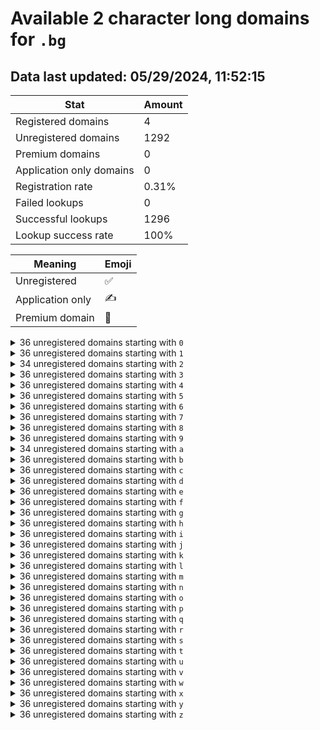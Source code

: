 # Available 2 character long domains for `.bg`

## Data last updated: 05/29/2024, 11:52:15

|Stat|Amount|
|--|--|
|Registered domains|4|
|Unregistered domains|1292|
|Premium domains|0|
|Application only domains|0|
|Registration rate|0.31%|
|Failed lookups|0|
|Successful lookups|1296|
|Lookup success rate|100%|


|Meaning|Emoji|
|--|--|
|Unregistered|:white_check_mark:|
|Application only|:writing_hand:|
|Premium domain|:gem:|

<details>
<summary>36 unregistered domains starting with <bold><code>0</code></bold></summary>

|Type|Domain|
|--|--|
|:white_check_mark:|`00.bg`|
|:white_check_mark:|`01.bg`|
|:white_check_mark:|`02.bg`|
|:white_check_mark:|`03.bg`|
|:white_check_mark:|`04.bg`|
|:white_check_mark:|`05.bg`|
|:white_check_mark:|`06.bg`|
|:white_check_mark:|`07.bg`|
|:white_check_mark:|`08.bg`|
|:white_check_mark:|`09.bg`|
|:white_check_mark:|`0a.bg`|
|:white_check_mark:|`0b.bg`|
|:white_check_mark:|`0c.bg`|
|:white_check_mark:|`0d.bg`|
|:white_check_mark:|`0e.bg`|
|:white_check_mark:|`0f.bg`|
|:white_check_mark:|`0g.bg`|
|:white_check_mark:|`0h.bg`|
|:white_check_mark:|`0i.bg`|
|:white_check_mark:|`0j.bg`|
|:white_check_mark:|`0k.bg`|
|:white_check_mark:|`0l.bg`|
|:white_check_mark:|`0m.bg`|
|:white_check_mark:|`0n.bg`|
|:white_check_mark:|`0o.bg`|
|:white_check_mark:|`0p.bg`|
|:white_check_mark:|`0q.bg`|
|:white_check_mark:|`0r.bg`|
|:white_check_mark:|`0s.bg`|
|:white_check_mark:|`0t.bg`|
|:white_check_mark:|`0u.bg`|
|:white_check_mark:|`0v.bg`|
|:white_check_mark:|`0w.bg`|
|:white_check_mark:|`0x.bg`|
|:white_check_mark:|`0y.bg`|
|:white_check_mark:|`0z.bg`|
</details>
<details>
<summary>36 unregistered domains starting with <bold><code>1</code></bold></summary>

|Type|Domain|
|--|--|
|:white_check_mark:|`10.bg`|
|:white_check_mark:|`11.bg`|
|:white_check_mark:|`12.bg`|
|:white_check_mark:|`13.bg`|
|:white_check_mark:|`14.bg`|
|:white_check_mark:|`15.bg`|
|:white_check_mark:|`16.bg`|
|:white_check_mark:|`17.bg`|
|:white_check_mark:|`18.bg`|
|:white_check_mark:|`19.bg`|
|:white_check_mark:|`1a.bg`|
|:white_check_mark:|`1b.bg`|
|:white_check_mark:|`1c.bg`|
|:white_check_mark:|`1d.bg`|
|:white_check_mark:|`1e.bg`|
|:white_check_mark:|`1f.bg`|
|:white_check_mark:|`1g.bg`|
|:white_check_mark:|`1h.bg`|
|:white_check_mark:|`1i.bg`|
|:white_check_mark:|`1j.bg`|
|:white_check_mark:|`1k.bg`|
|:white_check_mark:|`1l.bg`|
|:white_check_mark:|`1m.bg`|
|:white_check_mark:|`1n.bg`|
|:white_check_mark:|`1o.bg`|
|:white_check_mark:|`1p.bg`|
|:white_check_mark:|`1q.bg`|
|:white_check_mark:|`1r.bg`|
|:white_check_mark:|`1s.bg`|
|:white_check_mark:|`1t.bg`|
|:white_check_mark:|`1u.bg`|
|:white_check_mark:|`1v.bg`|
|:white_check_mark:|`1w.bg`|
|:white_check_mark:|`1x.bg`|
|:white_check_mark:|`1y.bg`|
|:white_check_mark:|`1z.bg`|
</details>
<details>
<summary>34 unregistered domains starting with <bold><code>2</code></bold></summary>

|Type|Domain|
|--|--|
|:white_check_mark:|`20.bg`|
|:white_check_mark:|`21.bg`|
|:white_check_mark:|`22.bg`|
|:white_check_mark:|`23.bg`|
|:white_check_mark:|`24.bg`|
|:white_check_mark:|`25.bg`|
|:white_check_mark:|`26.bg`|
|:white_check_mark:|`27.bg`|
|:white_check_mark:|`28.bg`|
|:white_check_mark:|`29.bg`|
|:white_check_mark:|`2a.bg`|
|:white_check_mark:|`2b.bg`|
|:white_check_mark:|`2c.bg`|
|:white_check_mark:|`2d.bg`|
|:white_check_mark:|`2e.bg`|
|:white_check_mark:|`2f.bg`|
|:white_check_mark:|`2g.bg`|
|:white_check_mark:|`2h.bg`|
|:white_check_mark:|`2i.bg`|
|:white_check_mark:|`2j.bg`|
|:white_check_mark:|`2k.bg`|
|:white_check_mark:|`2l.bg`|
|:white_check_mark:|`2m.bg`|
|:white_check_mark:|`2n.bg`|
|:white_check_mark:|`2o.bg`|
|:white_check_mark:|`2p.bg`|
|:white_check_mark:|`2q.bg`|
|:white_check_mark:|`2r.bg`|
|:white_check_mark:|`2s.bg`|
|:white_check_mark:|`2t.bg`|
|:white_check_mark:|`2u.bg`|
|:white_check_mark:|`2v.bg`|
|:white_check_mark:|`2y.bg`|
|:white_check_mark:|`2z.bg`|
</details>
<details>
<summary>36 unregistered domains starting with <bold><code>3</code></bold></summary>

|Type|Domain|
|--|--|
|:white_check_mark:|`30.bg`|
|:white_check_mark:|`31.bg`|
|:white_check_mark:|`32.bg`|
|:white_check_mark:|`33.bg`|
|:white_check_mark:|`34.bg`|
|:white_check_mark:|`35.bg`|
|:white_check_mark:|`36.bg`|
|:white_check_mark:|`37.bg`|
|:white_check_mark:|`38.bg`|
|:white_check_mark:|`39.bg`|
|:white_check_mark:|`3a.bg`|
|:white_check_mark:|`3b.bg`|
|:white_check_mark:|`3c.bg`|
|:white_check_mark:|`3d.bg`|
|:white_check_mark:|`3e.bg`|
|:white_check_mark:|`3f.bg`|
|:white_check_mark:|`3g.bg`|
|:white_check_mark:|`3h.bg`|
|:white_check_mark:|`3i.bg`|
|:white_check_mark:|`3j.bg`|
|:white_check_mark:|`3k.bg`|
|:white_check_mark:|`3l.bg`|
|:white_check_mark:|`3m.bg`|
|:white_check_mark:|`3n.bg`|
|:white_check_mark:|`3o.bg`|
|:white_check_mark:|`3p.bg`|
|:white_check_mark:|`3q.bg`|
|:white_check_mark:|`3r.bg`|
|:white_check_mark:|`3s.bg`|
|:white_check_mark:|`3t.bg`|
|:white_check_mark:|`3u.bg`|
|:white_check_mark:|`3v.bg`|
|:white_check_mark:|`3w.bg`|
|:white_check_mark:|`3x.bg`|
|:white_check_mark:|`3y.bg`|
|:white_check_mark:|`3z.bg`|
</details>
<details>
<summary>36 unregistered domains starting with <bold><code>4</code></bold></summary>

|Type|Domain|
|--|--|
|:white_check_mark:|`40.bg`|
|:white_check_mark:|`41.bg`|
|:white_check_mark:|`42.bg`|
|:white_check_mark:|`43.bg`|
|:white_check_mark:|`44.bg`|
|:white_check_mark:|`45.bg`|
|:white_check_mark:|`46.bg`|
|:white_check_mark:|`47.bg`|
|:white_check_mark:|`48.bg`|
|:white_check_mark:|`49.bg`|
|:white_check_mark:|`4a.bg`|
|:white_check_mark:|`4b.bg`|
|:white_check_mark:|`4c.bg`|
|:white_check_mark:|`4d.bg`|
|:white_check_mark:|`4e.bg`|
|:white_check_mark:|`4f.bg`|
|:white_check_mark:|`4g.bg`|
|:white_check_mark:|`4h.bg`|
|:white_check_mark:|`4i.bg`|
|:white_check_mark:|`4j.bg`|
|:white_check_mark:|`4k.bg`|
|:white_check_mark:|`4l.bg`|
|:white_check_mark:|`4m.bg`|
|:white_check_mark:|`4n.bg`|
|:white_check_mark:|`4o.bg`|
|:white_check_mark:|`4p.bg`|
|:white_check_mark:|`4q.bg`|
|:white_check_mark:|`4r.bg`|
|:white_check_mark:|`4s.bg`|
|:white_check_mark:|`4t.bg`|
|:white_check_mark:|`4u.bg`|
|:white_check_mark:|`4v.bg`|
|:white_check_mark:|`4w.bg`|
|:white_check_mark:|`4x.bg`|
|:white_check_mark:|`4y.bg`|
|:white_check_mark:|`4z.bg`|
</details>
<details>
<summary>36 unregistered domains starting with <bold><code>5</code></bold></summary>

|Type|Domain|
|--|--|
|:white_check_mark:|`50.bg`|
|:white_check_mark:|`51.bg`|
|:white_check_mark:|`52.bg`|
|:white_check_mark:|`53.bg`|
|:white_check_mark:|`54.bg`|
|:white_check_mark:|`55.bg`|
|:white_check_mark:|`56.bg`|
|:white_check_mark:|`57.bg`|
|:white_check_mark:|`58.bg`|
|:white_check_mark:|`59.bg`|
|:white_check_mark:|`5a.bg`|
|:white_check_mark:|`5b.bg`|
|:white_check_mark:|`5c.bg`|
|:white_check_mark:|`5d.bg`|
|:white_check_mark:|`5e.bg`|
|:white_check_mark:|`5f.bg`|
|:white_check_mark:|`5g.bg`|
|:white_check_mark:|`5h.bg`|
|:white_check_mark:|`5i.bg`|
|:white_check_mark:|`5j.bg`|
|:white_check_mark:|`5k.bg`|
|:white_check_mark:|`5l.bg`|
|:white_check_mark:|`5m.bg`|
|:white_check_mark:|`5n.bg`|
|:white_check_mark:|`5o.bg`|
|:white_check_mark:|`5p.bg`|
|:white_check_mark:|`5q.bg`|
|:white_check_mark:|`5r.bg`|
|:white_check_mark:|`5s.bg`|
|:white_check_mark:|`5t.bg`|
|:white_check_mark:|`5u.bg`|
|:white_check_mark:|`5v.bg`|
|:white_check_mark:|`5w.bg`|
|:white_check_mark:|`5x.bg`|
|:white_check_mark:|`5y.bg`|
|:white_check_mark:|`5z.bg`|
</details>
<details>
<summary>36 unregistered domains starting with <bold><code>6</code></bold></summary>

|Type|Domain|
|--|--|
|:white_check_mark:|`60.bg`|
|:white_check_mark:|`61.bg`|
|:white_check_mark:|`62.bg`|
|:white_check_mark:|`63.bg`|
|:white_check_mark:|`64.bg`|
|:white_check_mark:|`65.bg`|
|:white_check_mark:|`66.bg`|
|:white_check_mark:|`67.bg`|
|:white_check_mark:|`68.bg`|
|:white_check_mark:|`69.bg`|
|:white_check_mark:|`6a.bg`|
|:white_check_mark:|`6b.bg`|
|:white_check_mark:|`6c.bg`|
|:white_check_mark:|`6d.bg`|
|:white_check_mark:|`6e.bg`|
|:white_check_mark:|`6f.bg`|
|:white_check_mark:|`6g.bg`|
|:white_check_mark:|`6h.bg`|
|:white_check_mark:|`6i.bg`|
|:white_check_mark:|`6j.bg`|
|:white_check_mark:|`6k.bg`|
|:white_check_mark:|`6l.bg`|
|:white_check_mark:|`6m.bg`|
|:white_check_mark:|`6n.bg`|
|:white_check_mark:|`6o.bg`|
|:white_check_mark:|`6p.bg`|
|:white_check_mark:|`6q.bg`|
|:white_check_mark:|`6r.bg`|
|:white_check_mark:|`6s.bg`|
|:white_check_mark:|`6t.bg`|
|:white_check_mark:|`6u.bg`|
|:white_check_mark:|`6v.bg`|
|:white_check_mark:|`6w.bg`|
|:white_check_mark:|`6x.bg`|
|:white_check_mark:|`6y.bg`|
|:white_check_mark:|`6z.bg`|
</details>
<details>
<summary>36 unregistered domains starting with <bold><code>7</code></bold></summary>

|Type|Domain|
|--|--|
|:white_check_mark:|`70.bg`|
|:white_check_mark:|`71.bg`|
|:white_check_mark:|`72.bg`|
|:white_check_mark:|`73.bg`|
|:white_check_mark:|`74.bg`|
|:white_check_mark:|`75.bg`|
|:white_check_mark:|`76.bg`|
|:white_check_mark:|`77.bg`|
|:white_check_mark:|`78.bg`|
|:white_check_mark:|`79.bg`|
|:white_check_mark:|`7a.bg`|
|:white_check_mark:|`7b.bg`|
|:white_check_mark:|`7c.bg`|
|:white_check_mark:|`7d.bg`|
|:white_check_mark:|`7e.bg`|
|:white_check_mark:|`7f.bg`|
|:white_check_mark:|`7g.bg`|
|:white_check_mark:|`7h.bg`|
|:white_check_mark:|`7i.bg`|
|:white_check_mark:|`7j.bg`|
|:white_check_mark:|`7k.bg`|
|:white_check_mark:|`7l.bg`|
|:white_check_mark:|`7m.bg`|
|:white_check_mark:|`7n.bg`|
|:white_check_mark:|`7o.bg`|
|:white_check_mark:|`7p.bg`|
|:white_check_mark:|`7q.bg`|
|:white_check_mark:|`7r.bg`|
|:white_check_mark:|`7s.bg`|
|:white_check_mark:|`7t.bg`|
|:white_check_mark:|`7u.bg`|
|:white_check_mark:|`7v.bg`|
|:white_check_mark:|`7w.bg`|
|:white_check_mark:|`7x.bg`|
|:white_check_mark:|`7y.bg`|
|:white_check_mark:|`7z.bg`|
</details>
<details>
<summary>36 unregistered domains starting with <bold><code>8</code></bold></summary>

|Type|Domain|
|--|--|
|:white_check_mark:|`80.bg`|
|:white_check_mark:|`81.bg`|
|:white_check_mark:|`82.bg`|
|:white_check_mark:|`83.bg`|
|:white_check_mark:|`84.bg`|
|:white_check_mark:|`85.bg`|
|:white_check_mark:|`86.bg`|
|:white_check_mark:|`87.bg`|
|:white_check_mark:|`88.bg`|
|:white_check_mark:|`89.bg`|
|:white_check_mark:|`8a.bg`|
|:white_check_mark:|`8b.bg`|
|:white_check_mark:|`8c.bg`|
|:white_check_mark:|`8d.bg`|
|:white_check_mark:|`8e.bg`|
|:white_check_mark:|`8f.bg`|
|:white_check_mark:|`8g.bg`|
|:white_check_mark:|`8h.bg`|
|:white_check_mark:|`8i.bg`|
|:white_check_mark:|`8j.bg`|
|:white_check_mark:|`8k.bg`|
|:white_check_mark:|`8l.bg`|
|:white_check_mark:|`8m.bg`|
|:white_check_mark:|`8n.bg`|
|:white_check_mark:|`8o.bg`|
|:white_check_mark:|`8p.bg`|
|:white_check_mark:|`8q.bg`|
|:white_check_mark:|`8r.bg`|
|:white_check_mark:|`8s.bg`|
|:white_check_mark:|`8t.bg`|
|:white_check_mark:|`8u.bg`|
|:white_check_mark:|`8v.bg`|
|:white_check_mark:|`8w.bg`|
|:white_check_mark:|`8x.bg`|
|:white_check_mark:|`8y.bg`|
|:white_check_mark:|`8z.bg`|
</details>
<details>
<summary>36 unregistered domains starting with <bold><code>9</code></bold></summary>

|Type|Domain|
|--|--|
|:white_check_mark:|`90.bg`|
|:white_check_mark:|`91.bg`|
|:white_check_mark:|`92.bg`|
|:white_check_mark:|`93.bg`|
|:white_check_mark:|`94.bg`|
|:white_check_mark:|`95.bg`|
|:white_check_mark:|`96.bg`|
|:white_check_mark:|`97.bg`|
|:white_check_mark:|`98.bg`|
|:white_check_mark:|`99.bg`|
|:white_check_mark:|`9a.bg`|
|:white_check_mark:|`9b.bg`|
|:white_check_mark:|`9c.bg`|
|:white_check_mark:|`9d.bg`|
|:white_check_mark:|`9e.bg`|
|:white_check_mark:|`9f.bg`|
|:white_check_mark:|`9g.bg`|
|:white_check_mark:|`9h.bg`|
|:white_check_mark:|`9i.bg`|
|:white_check_mark:|`9j.bg`|
|:white_check_mark:|`9k.bg`|
|:white_check_mark:|`9l.bg`|
|:white_check_mark:|`9m.bg`|
|:white_check_mark:|`9n.bg`|
|:white_check_mark:|`9o.bg`|
|:white_check_mark:|`9p.bg`|
|:white_check_mark:|`9q.bg`|
|:white_check_mark:|`9r.bg`|
|:white_check_mark:|`9s.bg`|
|:white_check_mark:|`9t.bg`|
|:white_check_mark:|`9u.bg`|
|:white_check_mark:|`9v.bg`|
|:white_check_mark:|`9w.bg`|
|:white_check_mark:|`9x.bg`|
|:white_check_mark:|`9y.bg`|
|:white_check_mark:|`9z.bg`|
</details>
<details>
<summary>34 unregistered domains starting with <bold><code>a</code></bold></summary>

|Type|Domain|
|--|--|
|:white_check_mark:|`a0.bg`|
|:white_check_mark:|`a1.bg`|
|:white_check_mark:|`a2.bg`|
|:white_check_mark:|`a3.bg`|
|:white_check_mark:|`a4.bg`|
|:white_check_mark:|`a5.bg`|
|:white_check_mark:|`a6.bg`|
|:white_check_mark:|`a7.bg`|
|:white_check_mark:|`a8.bg`|
|:white_check_mark:|`a9.bg`|
|:white_check_mark:|`ac.bg`|
|:white_check_mark:|`ad.bg`|
|:white_check_mark:|`ae.bg`|
|:white_check_mark:|`af.bg`|
|:white_check_mark:|`ag.bg`|
|:white_check_mark:|`ah.bg`|
|:white_check_mark:|`ai.bg`|
|:white_check_mark:|`aj.bg`|
|:white_check_mark:|`ak.bg`|
|:white_check_mark:|`al.bg`|
|:white_check_mark:|`am.bg`|
|:white_check_mark:|`an.bg`|
|:white_check_mark:|`ao.bg`|
|:white_check_mark:|`ap.bg`|
|:white_check_mark:|`aq.bg`|
|:white_check_mark:|`ar.bg`|
|:white_check_mark:|`as.bg`|
|:white_check_mark:|`at.bg`|
|:white_check_mark:|`au.bg`|
|:white_check_mark:|`av.bg`|
|:white_check_mark:|`aw.bg`|
|:white_check_mark:|`ax.bg`|
|:white_check_mark:|`ay.bg`|
|:white_check_mark:|`az.bg`|
</details>
<details>
<summary>36 unregistered domains starting with <bold><code>b</code></bold></summary>

|Type|Domain|
|--|--|
|:white_check_mark:|`b0.bg`|
|:white_check_mark:|`b1.bg`|
|:white_check_mark:|`b2.bg`|
|:white_check_mark:|`b3.bg`|
|:white_check_mark:|`b4.bg`|
|:white_check_mark:|`b5.bg`|
|:white_check_mark:|`b6.bg`|
|:white_check_mark:|`b7.bg`|
|:white_check_mark:|`b8.bg`|
|:white_check_mark:|`b9.bg`|
|:white_check_mark:|`ba.bg`|
|:white_check_mark:|`bb.bg`|
|:white_check_mark:|`bc.bg`|
|:white_check_mark:|`bd.bg`|
|:white_check_mark:|`be.bg`|
|:white_check_mark:|`bf.bg`|
|:white_check_mark:|`bg.bg`|
|:white_check_mark:|`bh.bg`|
|:white_check_mark:|`bi.bg`|
|:white_check_mark:|`bj.bg`|
|:white_check_mark:|`bk.bg`|
|:white_check_mark:|`bl.bg`|
|:white_check_mark:|`bm.bg`|
|:white_check_mark:|`bn.bg`|
|:white_check_mark:|`bo.bg`|
|:white_check_mark:|`bp.bg`|
|:white_check_mark:|`bq.bg`|
|:white_check_mark:|`br.bg`|
|:white_check_mark:|`bs.bg`|
|:white_check_mark:|`bt.bg`|
|:white_check_mark:|`bu.bg`|
|:white_check_mark:|`bv.bg`|
|:white_check_mark:|`bw.bg`|
|:white_check_mark:|`bx.bg`|
|:white_check_mark:|`by.bg`|
|:white_check_mark:|`bz.bg`|
</details>
<details>
<summary>36 unregistered domains starting with <bold><code>c</code></bold></summary>

|Type|Domain|
|--|--|
|:white_check_mark:|`c0.bg`|
|:white_check_mark:|`c1.bg`|
|:white_check_mark:|`c2.bg`|
|:white_check_mark:|`c3.bg`|
|:white_check_mark:|`c4.bg`|
|:white_check_mark:|`c5.bg`|
|:white_check_mark:|`c6.bg`|
|:white_check_mark:|`c7.bg`|
|:white_check_mark:|`c8.bg`|
|:white_check_mark:|`c9.bg`|
|:white_check_mark:|`ca.bg`|
|:white_check_mark:|`cb.bg`|
|:white_check_mark:|`cc.bg`|
|:white_check_mark:|`cd.bg`|
|:white_check_mark:|`ce.bg`|
|:white_check_mark:|`cf.bg`|
|:white_check_mark:|`cg.bg`|
|:white_check_mark:|`ch.bg`|
|:white_check_mark:|`ci.bg`|
|:white_check_mark:|`cj.bg`|
|:white_check_mark:|`ck.bg`|
|:white_check_mark:|`cl.bg`|
|:white_check_mark:|`cm.bg`|
|:white_check_mark:|`cn.bg`|
|:white_check_mark:|`co.bg`|
|:white_check_mark:|`cp.bg`|
|:white_check_mark:|`cq.bg`|
|:white_check_mark:|`cr.bg`|
|:white_check_mark:|`cs.bg`|
|:white_check_mark:|`ct.bg`|
|:white_check_mark:|`cu.bg`|
|:white_check_mark:|`cv.bg`|
|:white_check_mark:|`cw.bg`|
|:white_check_mark:|`cx.bg`|
|:white_check_mark:|`cy.bg`|
|:white_check_mark:|`cz.bg`|
</details>
<details>
<summary>36 unregistered domains starting with <bold><code>d</code></bold></summary>

|Type|Domain|
|--|--|
|:white_check_mark:|`d0.bg`|
|:white_check_mark:|`d1.bg`|
|:white_check_mark:|`d2.bg`|
|:white_check_mark:|`d3.bg`|
|:white_check_mark:|`d4.bg`|
|:white_check_mark:|`d5.bg`|
|:white_check_mark:|`d6.bg`|
|:white_check_mark:|`d7.bg`|
|:white_check_mark:|`d8.bg`|
|:white_check_mark:|`d9.bg`|
|:white_check_mark:|`da.bg`|
|:white_check_mark:|`db.bg`|
|:white_check_mark:|`dc.bg`|
|:white_check_mark:|`dd.bg`|
|:white_check_mark:|`de.bg`|
|:white_check_mark:|`df.bg`|
|:white_check_mark:|`dg.bg`|
|:white_check_mark:|`dh.bg`|
|:white_check_mark:|`di.bg`|
|:white_check_mark:|`dj.bg`|
|:white_check_mark:|`dk.bg`|
|:white_check_mark:|`dl.bg`|
|:white_check_mark:|`dm.bg`|
|:white_check_mark:|`dn.bg`|
|:white_check_mark:|`do.bg`|
|:white_check_mark:|`dp.bg`|
|:white_check_mark:|`dq.bg`|
|:white_check_mark:|`dr.bg`|
|:white_check_mark:|`ds.bg`|
|:white_check_mark:|`dt.bg`|
|:white_check_mark:|`du.bg`|
|:white_check_mark:|`dv.bg`|
|:white_check_mark:|`dw.bg`|
|:white_check_mark:|`dx.bg`|
|:white_check_mark:|`dy.bg`|
|:white_check_mark:|`dz.bg`|
</details>
<details>
<summary>36 unregistered domains starting with <bold><code>e</code></bold></summary>

|Type|Domain|
|--|--|
|:white_check_mark:|`e0.bg`|
|:white_check_mark:|`e1.bg`|
|:white_check_mark:|`e2.bg`|
|:white_check_mark:|`e3.bg`|
|:white_check_mark:|`e4.bg`|
|:white_check_mark:|`e5.bg`|
|:white_check_mark:|`e6.bg`|
|:white_check_mark:|`e7.bg`|
|:white_check_mark:|`e8.bg`|
|:white_check_mark:|`e9.bg`|
|:white_check_mark:|`ea.bg`|
|:white_check_mark:|`eb.bg`|
|:white_check_mark:|`ec.bg`|
|:white_check_mark:|`ed.bg`|
|:white_check_mark:|`ee.bg`|
|:white_check_mark:|`ef.bg`|
|:white_check_mark:|`eg.bg`|
|:white_check_mark:|`eh.bg`|
|:white_check_mark:|`ei.bg`|
|:white_check_mark:|`ej.bg`|
|:white_check_mark:|`ek.bg`|
|:white_check_mark:|`el.bg`|
|:white_check_mark:|`em.bg`|
|:white_check_mark:|`en.bg`|
|:white_check_mark:|`eo.bg`|
|:white_check_mark:|`ep.bg`|
|:white_check_mark:|`eq.bg`|
|:white_check_mark:|`er.bg`|
|:white_check_mark:|`es.bg`|
|:white_check_mark:|`et.bg`|
|:white_check_mark:|`eu.bg`|
|:white_check_mark:|`ev.bg`|
|:white_check_mark:|`ew.bg`|
|:white_check_mark:|`ex.bg`|
|:white_check_mark:|`ey.bg`|
|:white_check_mark:|`ez.bg`|
</details>
<details>
<summary>36 unregistered domains starting with <bold><code>f</code></bold></summary>

|Type|Domain|
|--|--|
|:white_check_mark:|`f0.bg`|
|:white_check_mark:|`f1.bg`|
|:white_check_mark:|`f2.bg`|
|:white_check_mark:|`f3.bg`|
|:white_check_mark:|`f4.bg`|
|:white_check_mark:|`f5.bg`|
|:white_check_mark:|`f6.bg`|
|:white_check_mark:|`f7.bg`|
|:white_check_mark:|`f8.bg`|
|:white_check_mark:|`f9.bg`|
|:white_check_mark:|`fa.bg`|
|:white_check_mark:|`fb.bg`|
|:white_check_mark:|`fc.bg`|
|:white_check_mark:|`fd.bg`|
|:white_check_mark:|`fe.bg`|
|:white_check_mark:|`ff.bg`|
|:white_check_mark:|`fg.bg`|
|:white_check_mark:|`fh.bg`|
|:white_check_mark:|`fi.bg`|
|:white_check_mark:|`fj.bg`|
|:white_check_mark:|`fk.bg`|
|:white_check_mark:|`fl.bg`|
|:white_check_mark:|`fm.bg`|
|:white_check_mark:|`fn.bg`|
|:white_check_mark:|`fo.bg`|
|:white_check_mark:|`fp.bg`|
|:white_check_mark:|`fq.bg`|
|:white_check_mark:|`fr.bg`|
|:white_check_mark:|`fs.bg`|
|:white_check_mark:|`ft.bg`|
|:white_check_mark:|`fu.bg`|
|:white_check_mark:|`fv.bg`|
|:white_check_mark:|`fw.bg`|
|:white_check_mark:|`fx.bg`|
|:white_check_mark:|`fy.bg`|
|:white_check_mark:|`fz.bg`|
</details>
<details>
<summary>36 unregistered domains starting with <bold><code>g</code></bold></summary>

|Type|Domain|
|--|--|
|:white_check_mark:|`g0.bg`|
|:white_check_mark:|`g1.bg`|
|:white_check_mark:|`g2.bg`|
|:white_check_mark:|`g3.bg`|
|:white_check_mark:|`g4.bg`|
|:white_check_mark:|`g5.bg`|
|:white_check_mark:|`g6.bg`|
|:white_check_mark:|`g7.bg`|
|:white_check_mark:|`g8.bg`|
|:white_check_mark:|`g9.bg`|
|:white_check_mark:|`ga.bg`|
|:white_check_mark:|`gb.bg`|
|:white_check_mark:|`gc.bg`|
|:white_check_mark:|`gd.bg`|
|:white_check_mark:|`ge.bg`|
|:white_check_mark:|`gf.bg`|
|:white_check_mark:|`gg.bg`|
|:white_check_mark:|`gh.bg`|
|:white_check_mark:|`gi.bg`|
|:white_check_mark:|`gj.bg`|
|:white_check_mark:|`gk.bg`|
|:white_check_mark:|`gl.bg`|
|:white_check_mark:|`gm.bg`|
|:white_check_mark:|`gn.bg`|
|:white_check_mark:|`go.bg`|
|:white_check_mark:|`gp.bg`|
|:white_check_mark:|`gq.bg`|
|:white_check_mark:|`gr.bg`|
|:white_check_mark:|`gs.bg`|
|:white_check_mark:|`gt.bg`|
|:white_check_mark:|`gu.bg`|
|:white_check_mark:|`gv.bg`|
|:white_check_mark:|`gw.bg`|
|:white_check_mark:|`gx.bg`|
|:white_check_mark:|`gy.bg`|
|:white_check_mark:|`gz.bg`|
</details>
<details>
<summary>36 unregistered domains starting with <bold><code>h</code></bold></summary>

|Type|Domain|
|--|--|
|:white_check_mark:|`h0.bg`|
|:white_check_mark:|`h1.bg`|
|:white_check_mark:|`h2.bg`|
|:white_check_mark:|`h3.bg`|
|:white_check_mark:|`h4.bg`|
|:white_check_mark:|`h5.bg`|
|:white_check_mark:|`h6.bg`|
|:white_check_mark:|`h7.bg`|
|:white_check_mark:|`h8.bg`|
|:white_check_mark:|`h9.bg`|
|:white_check_mark:|`ha.bg`|
|:white_check_mark:|`hb.bg`|
|:white_check_mark:|`hc.bg`|
|:white_check_mark:|`hd.bg`|
|:white_check_mark:|`he.bg`|
|:white_check_mark:|`hf.bg`|
|:white_check_mark:|`hg.bg`|
|:white_check_mark:|`hh.bg`|
|:white_check_mark:|`hi.bg`|
|:white_check_mark:|`hj.bg`|
|:white_check_mark:|`hk.bg`|
|:white_check_mark:|`hl.bg`|
|:white_check_mark:|`hm.bg`|
|:white_check_mark:|`hn.bg`|
|:white_check_mark:|`ho.bg`|
|:white_check_mark:|`hp.bg`|
|:white_check_mark:|`hq.bg`|
|:white_check_mark:|`hr.bg`|
|:white_check_mark:|`hs.bg`|
|:white_check_mark:|`ht.bg`|
|:white_check_mark:|`hu.bg`|
|:white_check_mark:|`hv.bg`|
|:white_check_mark:|`hw.bg`|
|:white_check_mark:|`hx.bg`|
|:white_check_mark:|`hy.bg`|
|:white_check_mark:|`hz.bg`|
</details>
<details>
<summary>36 unregistered domains starting with <bold><code>i</code></bold></summary>

|Type|Domain|
|--|--|
|:white_check_mark:|`i0.bg`|
|:white_check_mark:|`i1.bg`|
|:white_check_mark:|`i2.bg`|
|:white_check_mark:|`i3.bg`|
|:white_check_mark:|`i4.bg`|
|:white_check_mark:|`i5.bg`|
|:white_check_mark:|`i6.bg`|
|:white_check_mark:|`i7.bg`|
|:white_check_mark:|`i8.bg`|
|:white_check_mark:|`i9.bg`|
|:white_check_mark:|`ia.bg`|
|:white_check_mark:|`ib.bg`|
|:white_check_mark:|`ic.bg`|
|:white_check_mark:|`id.bg`|
|:white_check_mark:|`ie.bg`|
|:white_check_mark:|`if.bg`|
|:white_check_mark:|`ig.bg`|
|:white_check_mark:|`ih.bg`|
|:white_check_mark:|`ii.bg`|
|:white_check_mark:|`ij.bg`|
|:white_check_mark:|`ik.bg`|
|:white_check_mark:|`il.bg`|
|:white_check_mark:|`im.bg`|
|:white_check_mark:|`in.bg`|
|:white_check_mark:|`io.bg`|
|:white_check_mark:|`ip.bg`|
|:white_check_mark:|`iq.bg`|
|:white_check_mark:|`ir.bg`|
|:white_check_mark:|`is.bg`|
|:white_check_mark:|`it.bg`|
|:white_check_mark:|`iu.bg`|
|:white_check_mark:|`iv.bg`|
|:white_check_mark:|`iw.bg`|
|:white_check_mark:|`ix.bg`|
|:white_check_mark:|`iy.bg`|
|:white_check_mark:|`iz.bg`|
</details>
<details>
<summary>36 unregistered domains starting with <bold><code>j</code></bold></summary>

|Type|Domain|
|--|--|
|:white_check_mark:|`j0.bg`|
|:white_check_mark:|`j1.bg`|
|:white_check_mark:|`j2.bg`|
|:white_check_mark:|`j3.bg`|
|:white_check_mark:|`j4.bg`|
|:white_check_mark:|`j5.bg`|
|:white_check_mark:|`j6.bg`|
|:white_check_mark:|`j7.bg`|
|:white_check_mark:|`j8.bg`|
|:white_check_mark:|`j9.bg`|
|:white_check_mark:|`ja.bg`|
|:white_check_mark:|`jb.bg`|
|:white_check_mark:|`jc.bg`|
|:white_check_mark:|`jd.bg`|
|:white_check_mark:|`je.bg`|
|:white_check_mark:|`jf.bg`|
|:white_check_mark:|`jg.bg`|
|:white_check_mark:|`jh.bg`|
|:white_check_mark:|`ji.bg`|
|:white_check_mark:|`jj.bg`|
|:white_check_mark:|`jk.bg`|
|:white_check_mark:|`jl.bg`|
|:white_check_mark:|`jm.bg`|
|:white_check_mark:|`jn.bg`|
|:white_check_mark:|`jo.bg`|
|:white_check_mark:|`jp.bg`|
|:white_check_mark:|`jq.bg`|
|:white_check_mark:|`jr.bg`|
|:white_check_mark:|`js.bg`|
|:white_check_mark:|`jt.bg`|
|:white_check_mark:|`ju.bg`|
|:white_check_mark:|`jv.bg`|
|:white_check_mark:|`jw.bg`|
|:white_check_mark:|`jx.bg`|
|:white_check_mark:|`jy.bg`|
|:white_check_mark:|`jz.bg`|
</details>
<details>
<summary>36 unregistered domains starting with <bold><code>k</code></bold></summary>

|Type|Domain|
|--|--|
|:white_check_mark:|`k0.bg`|
|:white_check_mark:|`k1.bg`|
|:white_check_mark:|`k2.bg`|
|:white_check_mark:|`k3.bg`|
|:white_check_mark:|`k4.bg`|
|:white_check_mark:|`k5.bg`|
|:white_check_mark:|`k6.bg`|
|:white_check_mark:|`k7.bg`|
|:white_check_mark:|`k8.bg`|
|:white_check_mark:|`k9.bg`|
|:white_check_mark:|`ka.bg`|
|:white_check_mark:|`kb.bg`|
|:white_check_mark:|`kc.bg`|
|:white_check_mark:|`kd.bg`|
|:white_check_mark:|`ke.bg`|
|:white_check_mark:|`kf.bg`|
|:white_check_mark:|`kg.bg`|
|:white_check_mark:|`kh.bg`|
|:white_check_mark:|`ki.bg`|
|:white_check_mark:|`kj.bg`|
|:white_check_mark:|`kk.bg`|
|:white_check_mark:|`kl.bg`|
|:white_check_mark:|`km.bg`|
|:white_check_mark:|`kn.bg`|
|:white_check_mark:|`ko.bg`|
|:white_check_mark:|`kp.bg`|
|:white_check_mark:|`kq.bg`|
|:white_check_mark:|`kr.bg`|
|:white_check_mark:|`ks.bg`|
|:white_check_mark:|`kt.bg`|
|:white_check_mark:|`ku.bg`|
|:white_check_mark:|`kv.bg`|
|:white_check_mark:|`kw.bg`|
|:white_check_mark:|`kx.bg`|
|:white_check_mark:|`ky.bg`|
|:white_check_mark:|`kz.bg`|
</details>
<details>
<summary>36 unregistered domains starting with <bold><code>l</code></bold></summary>

|Type|Domain|
|--|--|
|:white_check_mark:|`l0.bg`|
|:white_check_mark:|`l1.bg`|
|:white_check_mark:|`l2.bg`|
|:white_check_mark:|`l3.bg`|
|:white_check_mark:|`l4.bg`|
|:white_check_mark:|`l5.bg`|
|:white_check_mark:|`l6.bg`|
|:white_check_mark:|`l7.bg`|
|:white_check_mark:|`l8.bg`|
|:white_check_mark:|`l9.bg`|
|:white_check_mark:|`la.bg`|
|:white_check_mark:|`lb.bg`|
|:white_check_mark:|`lc.bg`|
|:white_check_mark:|`ld.bg`|
|:white_check_mark:|`le.bg`|
|:white_check_mark:|`lf.bg`|
|:white_check_mark:|`lg.bg`|
|:white_check_mark:|`lh.bg`|
|:white_check_mark:|`li.bg`|
|:white_check_mark:|`lj.bg`|
|:white_check_mark:|`lk.bg`|
|:white_check_mark:|`ll.bg`|
|:white_check_mark:|`lm.bg`|
|:white_check_mark:|`ln.bg`|
|:white_check_mark:|`lo.bg`|
|:white_check_mark:|`lp.bg`|
|:white_check_mark:|`lq.bg`|
|:white_check_mark:|`lr.bg`|
|:white_check_mark:|`ls.bg`|
|:white_check_mark:|`lt.bg`|
|:white_check_mark:|`lu.bg`|
|:white_check_mark:|`lv.bg`|
|:white_check_mark:|`lw.bg`|
|:white_check_mark:|`lx.bg`|
|:white_check_mark:|`ly.bg`|
|:white_check_mark:|`lz.bg`|
</details>
<details>
<summary>36 unregistered domains starting with <bold><code>m</code></bold></summary>

|Type|Domain|
|--|--|
|:white_check_mark:|`m0.bg`|
|:white_check_mark:|`m1.bg`|
|:white_check_mark:|`m2.bg`|
|:white_check_mark:|`m3.bg`|
|:white_check_mark:|`m4.bg`|
|:white_check_mark:|`m5.bg`|
|:white_check_mark:|`m6.bg`|
|:white_check_mark:|`m7.bg`|
|:white_check_mark:|`m8.bg`|
|:white_check_mark:|`m9.bg`|
|:white_check_mark:|`ma.bg`|
|:white_check_mark:|`mb.bg`|
|:white_check_mark:|`mc.bg`|
|:white_check_mark:|`md.bg`|
|:white_check_mark:|`me.bg`|
|:white_check_mark:|`mf.bg`|
|:white_check_mark:|`mg.bg`|
|:white_check_mark:|`mh.bg`|
|:white_check_mark:|`mi.bg`|
|:white_check_mark:|`mj.bg`|
|:white_check_mark:|`mk.bg`|
|:white_check_mark:|`ml.bg`|
|:white_check_mark:|`mm.bg`|
|:white_check_mark:|`mn.bg`|
|:white_check_mark:|`mo.bg`|
|:white_check_mark:|`mp.bg`|
|:white_check_mark:|`mq.bg`|
|:white_check_mark:|`mr.bg`|
|:white_check_mark:|`ms.bg`|
|:white_check_mark:|`mt.bg`|
|:white_check_mark:|`mu.bg`|
|:white_check_mark:|`mv.bg`|
|:white_check_mark:|`mw.bg`|
|:white_check_mark:|`mx.bg`|
|:white_check_mark:|`my.bg`|
|:white_check_mark:|`mz.bg`|
</details>
<details>
<summary>36 unregistered domains starting with <bold><code>n</code></bold></summary>

|Type|Domain|
|--|--|
|:white_check_mark:|`n0.bg`|
|:white_check_mark:|`n1.bg`|
|:white_check_mark:|`n2.bg`|
|:white_check_mark:|`n3.bg`|
|:white_check_mark:|`n4.bg`|
|:white_check_mark:|`n5.bg`|
|:white_check_mark:|`n6.bg`|
|:white_check_mark:|`n7.bg`|
|:white_check_mark:|`n8.bg`|
|:white_check_mark:|`n9.bg`|
|:white_check_mark:|`na.bg`|
|:white_check_mark:|`nb.bg`|
|:white_check_mark:|`nc.bg`|
|:white_check_mark:|`nd.bg`|
|:white_check_mark:|`ne.bg`|
|:white_check_mark:|`nf.bg`|
|:white_check_mark:|`ng.bg`|
|:white_check_mark:|`nh.bg`|
|:white_check_mark:|`ni.bg`|
|:white_check_mark:|`nj.bg`|
|:white_check_mark:|`nk.bg`|
|:white_check_mark:|`nl.bg`|
|:white_check_mark:|`nm.bg`|
|:white_check_mark:|`nn.bg`|
|:white_check_mark:|`no.bg`|
|:white_check_mark:|`np.bg`|
|:white_check_mark:|`nq.bg`|
|:white_check_mark:|`nr.bg`|
|:white_check_mark:|`ns.bg`|
|:white_check_mark:|`nt.bg`|
|:white_check_mark:|`nu.bg`|
|:white_check_mark:|`nv.bg`|
|:white_check_mark:|`nw.bg`|
|:white_check_mark:|`nx.bg`|
|:white_check_mark:|`ny.bg`|
|:white_check_mark:|`nz.bg`|
</details>
<details>
<summary>36 unregistered domains starting with <bold><code>o</code></bold></summary>

|Type|Domain|
|--|--|
|:white_check_mark:|`o0.bg`|
|:white_check_mark:|`o1.bg`|
|:white_check_mark:|`o2.bg`|
|:white_check_mark:|`o3.bg`|
|:white_check_mark:|`o4.bg`|
|:white_check_mark:|`o5.bg`|
|:white_check_mark:|`o6.bg`|
|:white_check_mark:|`o7.bg`|
|:white_check_mark:|`o8.bg`|
|:white_check_mark:|`o9.bg`|
|:white_check_mark:|`oa.bg`|
|:white_check_mark:|`ob.bg`|
|:white_check_mark:|`oc.bg`|
|:white_check_mark:|`od.bg`|
|:white_check_mark:|`oe.bg`|
|:white_check_mark:|`of.bg`|
|:white_check_mark:|`og.bg`|
|:white_check_mark:|`oh.bg`|
|:white_check_mark:|`oi.bg`|
|:white_check_mark:|`oj.bg`|
|:white_check_mark:|`ok.bg`|
|:white_check_mark:|`ol.bg`|
|:white_check_mark:|`om.bg`|
|:white_check_mark:|`on.bg`|
|:white_check_mark:|`oo.bg`|
|:white_check_mark:|`op.bg`|
|:white_check_mark:|`oq.bg`|
|:white_check_mark:|`or.bg`|
|:white_check_mark:|`os.bg`|
|:white_check_mark:|`ot.bg`|
|:white_check_mark:|`ou.bg`|
|:white_check_mark:|`ov.bg`|
|:white_check_mark:|`ow.bg`|
|:white_check_mark:|`ox.bg`|
|:white_check_mark:|`oy.bg`|
|:white_check_mark:|`oz.bg`|
</details>
<details>
<summary>36 unregistered domains starting with <bold><code>p</code></bold></summary>

|Type|Domain|
|--|--|
|:white_check_mark:|`p0.bg`|
|:white_check_mark:|`p1.bg`|
|:white_check_mark:|`p2.bg`|
|:white_check_mark:|`p3.bg`|
|:white_check_mark:|`p4.bg`|
|:white_check_mark:|`p5.bg`|
|:white_check_mark:|`p6.bg`|
|:white_check_mark:|`p7.bg`|
|:white_check_mark:|`p8.bg`|
|:white_check_mark:|`p9.bg`|
|:white_check_mark:|`pa.bg`|
|:white_check_mark:|`pb.bg`|
|:white_check_mark:|`pc.bg`|
|:white_check_mark:|`pd.bg`|
|:white_check_mark:|`pe.bg`|
|:white_check_mark:|`pf.bg`|
|:white_check_mark:|`pg.bg`|
|:white_check_mark:|`ph.bg`|
|:white_check_mark:|`pi.bg`|
|:white_check_mark:|`pj.bg`|
|:white_check_mark:|`pk.bg`|
|:white_check_mark:|`pl.bg`|
|:white_check_mark:|`pm.bg`|
|:white_check_mark:|`pn.bg`|
|:white_check_mark:|`po.bg`|
|:white_check_mark:|`pp.bg`|
|:white_check_mark:|`pq.bg`|
|:white_check_mark:|`pr.bg`|
|:white_check_mark:|`ps.bg`|
|:white_check_mark:|`pt.bg`|
|:white_check_mark:|`pu.bg`|
|:white_check_mark:|`pv.bg`|
|:white_check_mark:|`pw.bg`|
|:white_check_mark:|`px.bg`|
|:white_check_mark:|`py.bg`|
|:white_check_mark:|`pz.bg`|
</details>
<details>
<summary>36 unregistered domains starting with <bold><code>q</code></bold></summary>

|Type|Domain|
|--|--|
|:white_check_mark:|`q0.bg`|
|:white_check_mark:|`q1.bg`|
|:white_check_mark:|`q2.bg`|
|:white_check_mark:|`q3.bg`|
|:white_check_mark:|`q4.bg`|
|:white_check_mark:|`q5.bg`|
|:white_check_mark:|`q6.bg`|
|:white_check_mark:|`q7.bg`|
|:white_check_mark:|`q8.bg`|
|:white_check_mark:|`q9.bg`|
|:white_check_mark:|`qa.bg`|
|:white_check_mark:|`qb.bg`|
|:white_check_mark:|`qc.bg`|
|:white_check_mark:|`qd.bg`|
|:white_check_mark:|`qe.bg`|
|:white_check_mark:|`qf.bg`|
|:white_check_mark:|`qg.bg`|
|:white_check_mark:|`qh.bg`|
|:white_check_mark:|`qi.bg`|
|:white_check_mark:|`qj.bg`|
|:white_check_mark:|`qk.bg`|
|:white_check_mark:|`ql.bg`|
|:white_check_mark:|`qm.bg`|
|:white_check_mark:|`qn.bg`|
|:white_check_mark:|`qo.bg`|
|:white_check_mark:|`qp.bg`|
|:white_check_mark:|`qq.bg`|
|:white_check_mark:|`qr.bg`|
|:white_check_mark:|`qs.bg`|
|:white_check_mark:|`qt.bg`|
|:white_check_mark:|`qu.bg`|
|:white_check_mark:|`qv.bg`|
|:white_check_mark:|`qw.bg`|
|:white_check_mark:|`qx.bg`|
|:white_check_mark:|`qy.bg`|
|:white_check_mark:|`qz.bg`|
</details>
<details>
<summary>36 unregistered domains starting with <bold><code>r</code></bold></summary>

|Type|Domain|
|--|--|
|:white_check_mark:|`r0.bg`|
|:white_check_mark:|`r1.bg`|
|:white_check_mark:|`r2.bg`|
|:white_check_mark:|`r3.bg`|
|:white_check_mark:|`r4.bg`|
|:white_check_mark:|`r5.bg`|
|:white_check_mark:|`r6.bg`|
|:white_check_mark:|`r7.bg`|
|:white_check_mark:|`r8.bg`|
|:white_check_mark:|`r9.bg`|
|:white_check_mark:|`ra.bg`|
|:white_check_mark:|`rb.bg`|
|:white_check_mark:|`rc.bg`|
|:white_check_mark:|`rd.bg`|
|:white_check_mark:|`re.bg`|
|:white_check_mark:|`rf.bg`|
|:white_check_mark:|`rg.bg`|
|:white_check_mark:|`rh.bg`|
|:white_check_mark:|`ri.bg`|
|:white_check_mark:|`rj.bg`|
|:white_check_mark:|`rk.bg`|
|:white_check_mark:|`rl.bg`|
|:white_check_mark:|`rm.bg`|
|:white_check_mark:|`rn.bg`|
|:white_check_mark:|`ro.bg`|
|:white_check_mark:|`rp.bg`|
|:white_check_mark:|`rq.bg`|
|:white_check_mark:|`rr.bg`|
|:white_check_mark:|`rs.bg`|
|:white_check_mark:|`rt.bg`|
|:white_check_mark:|`ru.bg`|
|:white_check_mark:|`rv.bg`|
|:white_check_mark:|`rw.bg`|
|:white_check_mark:|`rx.bg`|
|:white_check_mark:|`ry.bg`|
|:white_check_mark:|`rz.bg`|
</details>
<details>
<summary>36 unregistered domains starting with <bold><code>s</code></bold></summary>

|Type|Domain|
|--|--|
|:white_check_mark:|`s0.bg`|
|:white_check_mark:|`s1.bg`|
|:white_check_mark:|`s2.bg`|
|:white_check_mark:|`s3.bg`|
|:white_check_mark:|`s4.bg`|
|:white_check_mark:|`s5.bg`|
|:white_check_mark:|`s6.bg`|
|:white_check_mark:|`s7.bg`|
|:white_check_mark:|`s8.bg`|
|:white_check_mark:|`s9.bg`|
|:white_check_mark:|`sa.bg`|
|:white_check_mark:|`sb.bg`|
|:white_check_mark:|`sc.bg`|
|:white_check_mark:|`sd.bg`|
|:white_check_mark:|`se.bg`|
|:white_check_mark:|`sf.bg`|
|:white_check_mark:|`sg.bg`|
|:white_check_mark:|`sh.bg`|
|:white_check_mark:|`si.bg`|
|:white_check_mark:|`sj.bg`|
|:white_check_mark:|`sk.bg`|
|:white_check_mark:|`sl.bg`|
|:white_check_mark:|`sm.bg`|
|:white_check_mark:|`sn.bg`|
|:white_check_mark:|`so.bg`|
|:white_check_mark:|`sp.bg`|
|:white_check_mark:|`sq.bg`|
|:white_check_mark:|`sr.bg`|
|:white_check_mark:|`ss.bg`|
|:white_check_mark:|`st.bg`|
|:white_check_mark:|`su.bg`|
|:white_check_mark:|`sv.bg`|
|:white_check_mark:|`sw.bg`|
|:white_check_mark:|`sx.bg`|
|:white_check_mark:|`sy.bg`|
|:white_check_mark:|`sz.bg`|
</details>
<details>
<summary>36 unregistered domains starting with <bold><code>t</code></bold></summary>

|Type|Domain|
|--|--|
|:white_check_mark:|`t0.bg`|
|:white_check_mark:|`t1.bg`|
|:white_check_mark:|`t2.bg`|
|:white_check_mark:|`t3.bg`|
|:white_check_mark:|`t4.bg`|
|:white_check_mark:|`t5.bg`|
|:white_check_mark:|`t6.bg`|
|:white_check_mark:|`t7.bg`|
|:white_check_mark:|`t8.bg`|
|:white_check_mark:|`t9.bg`|
|:white_check_mark:|`ta.bg`|
|:white_check_mark:|`tb.bg`|
|:white_check_mark:|`tc.bg`|
|:white_check_mark:|`td.bg`|
|:white_check_mark:|`te.bg`|
|:white_check_mark:|`tf.bg`|
|:white_check_mark:|`tg.bg`|
|:white_check_mark:|`th.bg`|
|:white_check_mark:|`ti.bg`|
|:white_check_mark:|`tj.bg`|
|:white_check_mark:|`tk.bg`|
|:white_check_mark:|`tl.bg`|
|:white_check_mark:|`tm.bg`|
|:white_check_mark:|`tn.bg`|
|:white_check_mark:|`to.bg`|
|:white_check_mark:|`tp.bg`|
|:white_check_mark:|`tq.bg`|
|:white_check_mark:|`tr.bg`|
|:white_check_mark:|`ts.bg`|
|:white_check_mark:|`tt.bg`|
|:white_check_mark:|`tu.bg`|
|:white_check_mark:|`tv.bg`|
|:white_check_mark:|`tw.bg`|
|:white_check_mark:|`tx.bg`|
|:white_check_mark:|`ty.bg`|
|:white_check_mark:|`tz.bg`|
</details>
<details>
<summary>36 unregistered domains starting with <bold><code>u</code></bold></summary>

|Type|Domain|
|--|--|
|:white_check_mark:|`u0.bg`|
|:white_check_mark:|`u1.bg`|
|:white_check_mark:|`u2.bg`|
|:white_check_mark:|`u3.bg`|
|:white_check_mark:|`u4.bg`|
|:white_check_mark:|`u5.bg`|
|:white_check_mark:|`u6.bg`|
|:white_check_mark:|`u7.bg`|
|:white_check_mark:|`u8.bg`|
|:white_check_mark:|`u9.bg`|
|:white_check_mark:|`ua.bg`|
|:white_check_mark:|`ub.bg`|
|:white_check_mark:|`uc.bg`|
|:white_check_mark:|`ud.bg`|
|:white_check_mark:|`ue.bg`|
|:white_check_mark:|`uf.bg`|
|:white_check_mark:|`ug.bg`|
|:white_check_mark:|`uh.bg`|
|:white_check_mark:|`ui.bg`|
|:white_check_mark:|`uj.bg`|
|:white_check_mark:|`uk.bg`|
|:white_check_mark:|`ul.bg`|
|:white_check_mark:|`um.bg`|
|:white_check_mark:|`un.bg`|
|:white_check_mark:|`uo.bg`|
|:white_check_mark:|`up.bg`|
|:white_check_mark:|`uq.bg`|
|:white_check_mark:|`ur.bg`|
|:white_check_mark:|`us.bg`|
|:white_check_mark:|`ut.bg`|
|:white_check_mark:|`uu.bg`|
|:white_check_mark:|`uv.bg`|
|:white_check_mark:|`uw.bg`|
|:white_check_mark:|`ux.bg`|
|:white_check_mark:|`uy.bg`|
|:white_check_mark:|`uz.bg`|
</details>
<details>
<summary>36 unregistered domains starting with <bold><code>v</code></bold></summary>

|Type|Domain|
|--|--|
|:white_check_mark:|`v0.bg`|
|:white_check_mark:|`v1.bg`|
|:white_check_mark:|`v2.bg`|
|:white_check_mark:|`v3.bg`|
|:white_check_mark:|`v4.bg`|
|:white_check_mark:|`v5.bg`|
|:white_check_mark:|`v6.bg`|
|:white_check_mark:|`v7.bg`|
|:white_check_mark:|`v8.bg`|
|:white_check_mark:|`v9.bg`|
|:white_check_mark:|`va.bg`|
|:white_check_mark:|`vb.bg`|
|:white_check_mark:|`vc.bg`|
|:white_check_mark:|`vd.bg`|
|:white_check_mark:|`ve.bg`|
|:white_check_mark:|`vf.bg`|
|:white_check_mark:|`vg.bg`|
|:white_check_mark:|`vh.bg`|
|:white_check_mark:|`vi.bg`|
|:white_check_mark:|`vj.bg`|
|:white_check_mark:|`vk.bg`|
|:white_check_mark:|`vl.bg`|
|:white_check_mark:|`vm.bg`|
|:white_check_mark:|`vn.bg`|
|:white_check_mark:|`vo.bg`|
|:white_check_mark:|`vp.bg`|
|:white_check_mark:|`vq.bg`|
|:white_check_mark:|`vr.bg`|
|:white_check_mark:|`vs.bg`|
|:white_check_mark:|`vt.bg`|
|:white_check_mark:|`vu.bg`|
|:white_check_mark:|`vv.bg`|
|:white_check_mark:|`vw.bg`|
|:white_check_mark:|`vx.bg`|
|:white_check_mark:|`vy.bg`|
|:white_check_mark:|`vz.bg`|
</details>
<details>
<summary>36 unregistered domains starting with <bold><code>w</code></bold></summary>

|Type|Domain|
|--|--|
|:white_check_mark:|`w0.bg`|
|:white_check_mark:|`w1.bg`|
|:white_check_mark:|`w2.bg`|
|:white_check_mark:|`w3.bg`|
|:white_check_mark:|`w4.bg`|
|:white_check_mark:|`w5.bg`|
|:white_check_mark:|`w6.bg`|
|:white_check_mark:|`w7.bg`|
|:white_check_mark:|`w8.bg`|
|:white_check_mark:|`w9.bg`|
|:white_check_mark:|`wa.bg`|
|:white_check_mark:|`wb.bg`|
|:white_check_mark:|`wc.bg`|
|:white_check_mark:|`wd.bg`|
|:white_check_mark:|`we.bg`|
|:white_check_mark:|`wf.bg`|
|:white_check_mark:|`wg.bg`|
|:white_check_mark:|`wh.bg`|
|:white_check_mark:|`wi.bg`|
|:white_check_mark:|`wj.bg`|
|:white_check_mark:|`wk.bg`|
|:white_check_mark:|`wl.bg`|
|:white_check_mark:|`wm.bg`|
|:white_check_mark:|`wn.bg`|
|:white_check_mark:|`wo.bg`|
|:white_check_mark:|`wp.bg`|
|:white_check_mark:|`wq.bg`|
|:white_check_mark:|`wr.bg`|
|:white_check_mark:|`ws.bg`|
|:white_check_mark:|`wt.bg`|
|:white_check_mark:|`wu.bg`|
|:white_check_mark:|`wv.bg`|
|:white_check_mark:|`ww.bg`|
|:white_check_mark:|`wx.bg`|
|:white_check_mark:|`wy.bg`|
|:white_check_mark:|`wz.bg`|
</details>
<details>
<summary>36 unregistered domains starting with <bold><code>x</code></bold></summary>

|Type|Domain|
|--|--|
|:white_check_mark:|`x0.bg`|
|:white_check_mark:|`x1.bg`|
|:white_check_mark:|`x2.bg`|
|:white_check_mark:|`x3.bg`|
|:white_check_mark:|`x4.bg`|
|:white_check_mark:|`x5.bg`|
|:white_check_mark:|`x6.bg`|
|:white_check_mark:|`x7.bg`|
|:white_check_mark:|`x8.bg`|
|:white_check_mark:|`x9.bg`|
|:white_check_mark:|`xa.bg`|
|:white_check_mark:|`xb.bg`|
|:white_check_mark:|`xc.bg`|
|:white_check_mark:|`xd.bg`|
|:white_check_mark:|`xe.bg`|
|:white_check_mark:|`xf.bg`|
|:white_check_mark:|`xg.bg`|
|:white_check_mark:|`xh.bg`|
|:white_check_mark:|`xi.bg`|
|:white_check_mark:|`xj.bg`|
|:white_check_mark:|`xk.bg`|
|:white_check_mark:|`xl.bg`|
|:white_check_mark:|`xm.bg`|
|:white_check_mark:|`xn.bg`|
|:white_check_mark:|`xo.bg`|
|:white_check_mark:|`xp.bg`|
|:white_check_mark:|`xq.bg`|
|:white_check_mark:|`xr.bg`|
|:white_check_mark:|`xs.bg`|
|:white_check_mark:|`xt.bg`|
|:white_check_mark:|`xu.bg`|
|:white_check_mark:|`xv.bg`|
|:white_check_mark:|`xw.bg`|
|:white_check_mark:|`xx.bg`|
|:white_check_mark:|`xy.bg`|
|:white_check_mark:|`xz.bg`|
</details>
<details>
<summary>36 unregistered domains starting with <bold><code>y</code></bold></summary>

|Type|Domain|
|--|--|
|:white_check_mark:|`y0.bg`|
|:white_check_mark:|`y1.bg`|
|:white_check_mark:|`y2.bg`|
|:white_check_mark:|`y3.bg`|
|:white_check_mark:|`y4.bg`|
|:white_check_mark:|`y5.bg`|
|:white_check_mark:|`y6.bg`|
|:white_check_mark:|`y7.bg`|
|:white_check_mark:|`y8.bg`|
|:white_check_mark:|`y9.bg`|
|:white_check_mark:|`ya.bg`|
|:white_check_mark:|`yb.bg`|
|:white_check_mark:|`yc.bg`|
|:white_check_mark:|`yd.bg`|
|:white_check_mark:|`ye.bg`|
|:white_check_mark:|`yf.bg`|
|:white_check_mark:|`yg.bg`|
|:white_check_mark:|`yh.bg`|
|:white_check_mark:|`yi.bg`|
|:white_check_mark:|`yj.bg`|
|:white_check_mark:|`yk.bg`|
|:white_check_mark:|`yl.bg`|
|:white_check_mark:|`ym.bg`|
|:white_check_mark:|`yn.bg`|
|:white_check_mark:|`yo.bg`|
|:white_check_mark:|`yp.bg`|
|:white_check_mark:|`yq.bg`|
|:white_check_mark:|`yr.bg`|
|:white_check_mark:|`ys.bg`|
|:white_check_mark:|`yt.bg`|
|:white_check_mark:|`yu.bg`|
|:white_check_mark:|`yv.bg`|
|:white_check_mark:|`yw.bg`|
|:white_check_mark:|`yx.bg`|
|:white_check_mark:|`yy.bg`|
|:white_check_mark:|`yz.bg`|
</details>
<details>
<summary>36 unregistered domains starting with <bold><code>z</code></bold></summary>

|Type|Domain|
|--|--|
|:white_check_mark:|`z0.bg`|
|:white_check_mark:|`z1.bg`|
|:white_check_mark:|`z2.bg`|
|:white_check_mark:|`z3.bg`|
|:white_check_mark:|`z4.bg`|
|:white_check_mark:|`z5.bg`|
|:white_check_mark:|`z6.bg`|
|:white_check_mark:|`z7.bg`|
|:white_check_mark:|`z8.bg`|
|:white_check_mark:|`z9.bg`|
|:white_check_mark:|`za.bg`|
|:white_check_mark:|`zb.bg`|
|:white_check_mark:|`zc.bg`|
|:white_check_mark:|`zd.bg`|
|:white_check_mark:|`ze.bg`|
|:white_check_mark:|`zf.bg`|
|:white_check_mark:|`zg.bg`|
|:white_check_mark:|`zh.bg`|
|:white_check_mark:|`zi.bg`|
|:white_check_mark:|`zj.bg`|
|:white_check_mark:|`zk.bg`|
|:white_check_mark:|`zl.bg`|
|:white_check_mark:|`zm.bg`|
|:white_check_mark:|`zn.bg`|
|:white_check_mark:|`zo.bg`|
|:white_check_mark:|`zp.bg`|
|:white_check_mark:|`zq.bg`|
|:white_check_mark:|`zr.bg`|
|:white_check_mark:|`zs.bg`|
|:white_check_mark:|`zt.bg`|
|:white_check_mark:|`zu.bg`|
|:white_check_mark:|`zv.bg`|
|:white_check_mark:|`zw.bg`|
|:white_check_mark:|`zx.bg`|
|:white_check_mark:|`zy.bg`|
|:white_check_mark:|`zz.bg`|
</details>